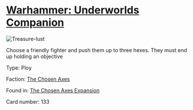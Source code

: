 # [Warhammer: Underworlds Companion](https://guidokessels.github.io/wh-underworlds)

  

![Treasure-lust](https://warhammerunderworlds.com/wp-content/uploads/sites/6/2018/02/133_ENG.png)

Choose a friendly fighter and push them up to three hexes. They must end up holding an objective

Type: Ploy

Faction: [The Chosen Axes](https://guidokessels.github.io/wh-underworlds/factions/the-chosen-axes.md)

Found in: [The Chosen Axes Expansion](https://guidokessels.github.io/wh-underworlds/locations/the-chosen-axes-expansion.md)

Card number: 133
